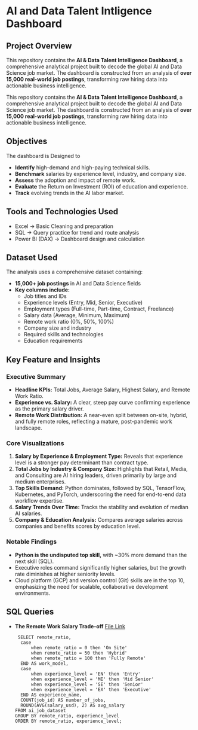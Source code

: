 # AI and Data Talent Intligence Dashboard 

## Project Overview
This repository contains the **AI & Data Talent Intelligence Dashboard**, a comprehensive analytical project built to decode the global AI and Data Science job market.
The dashboard is constructed from an analysis of **over 15,000 real-world job postings**, transforming raw hiring data into actionable business intelligence.

This repository contains the **AI & Data Talent Intelligence Dashboard**, a comprehensive analytical project built to decode the global AI and Data Science job market. 
The dashboard is constructed from an analysis of **over 15,000 real-world job postings**, transforming raw hiring data into actionable business intelligence.

## Objectives 
The dashboard is Designed to 
- **Identify** high-demand and high-paying technical skills.
- **Benchmark** salaries by experience level, industry, and company size.
- **Assess** the adoption and impact of remote work.
- **Evaluate** the Return on Investment (ROI) of education and experience.
- **Track** evolving trends in the AI labor market.

## Tools and Technologies Used 
- Excel → Basic Cleaning and preparation
- SQL → Query practice for trend and route analysis
- Power BI (DAX) → Dashboard design and calculation

## Dataset Used 
The analysis uses a comprehensive dataset containing:
- **15,000+ job postings** in AI and Data Science fields
- **Key columns include:**
  - Job titles and IDs
  - Experience levels (Entry, Mid, Senior, Executive)
  - Employment types (Full-time, Part-time, Contract, Freelance)
  - Salary data (Average, Minimum, Maximum)
  - Remote work ratio (0%, 50%, 100%)
  - Company size and industry
  - Required skills and technologies
  - Education requirements

## Key Feature and Insights

### Executive Summary
- **Headline KPIs:** Total Jobs, Average Salary, Highest Salary, and Remote Work Ratio.
- **Experience vs. Salary:** A clear, steep pay curve confirming experience as the primary salary driver.
- **Remote Work Distribution:** A near-even split between on-site, hybrid, and fully remote roles, reflecting a mature, post-pandemic work landscape.

### Core Visualizations
1.  **Salary by Experience & Employment Type:** Reveals that experience level is a stronger pay determinant than contract type.
2.  **Total Jobs by Industry & Company Size:** Highlights that Retail, Media, and Consulting are AI hiring leaders, driven primarily by large and medium enterprises.
3.  **Top Skills Demand:** Python dominates, followed by SQL, TensorFlow, Kubernetes, and PyTorch, underscoring the need for end-to-end data workflow expertise.
4.  **Salary Trends Over Time:** Tracks the stability and evolution of median AI salaries.
5.  **Company & Education Analysis:** Compares average salaries across companies and benefits scores by education level.

### Notable Findings
- **Python is the undisputed top skill,** with ~30% more demand than the next skill (SQL).
- Executive roles command significantly higher salaries, but the growth rate diminishes at higher seniority levels.
- Cloud platform (GCP) and version control (Git) skills are in the top 10, emphasizing the need for scalable, collaborative development environments.

## SQL Queries
- **The Remote Work Salary Trade-off** [File Link](https://drive.google.com/file/d/1c4F2WIS881lMI8hl4uFAcQ0Ura8wEASN/view?usp=drive_link)
  ```
   SELECT remote_ratio,
	case
		when remote_ratio = 0 then 'On Site'
		when remote_ratio = 50 then 'Hybrid'
		when remote_ratio = 100 then 'Fully Remote'
	END AS work_model,
	case 
		when experience_level = 'EN' then 'Entry'
		when experience_level = 'MI' then 'Mid Senior'
		when experience_level = 'SE' then 'Senior'
		when experience_level = 'EX' then 'Executive'
	END AS experience_name,
	COUNT(job_id) AS number_of_jobs,
	ROUND(AVG(salary_usd), 2) AS avg_salary
  FROM ai_job_dataset
  GROUP BY remote_ratio, experience_level
  ORDER BY remote_ratio, experience_level;
  ```















  
